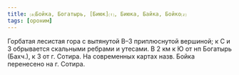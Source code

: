 ```yaml
---
title: ⒜Бойка, Богатырь, [Биюк]⒯, Биюка, Байка, Бойко⒵
tags: [ороним]
---
```


Горбатая лесистая гора с вытянутой В–З приплюснутой вершиной; к С и З обрывается
скальными ребрами и утесами. В 2 км к Ю от нп Богатырь (Бахч.), к З от г.
Сотира. На современных картах назв. Бойка перенесено на г. Сотира.

